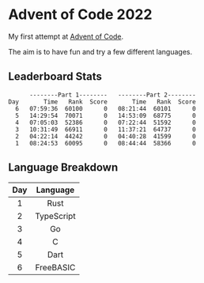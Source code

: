# Advent of Code 2022

My first attempt at [Advent of Code](https://adventofcode.com).

The aim is to have fun and try a few different languages.

## Leaderboard Stats

```plaintext
      --------Part 1--------   --------Part 2--------
Day       Time   Rank  Score       Time   Rank  Score
  6   07:59:36  60100      0   08:21:44  60101      0
  5   14:29:54  70071      0   14:53:09  68775      0
  4   07:05:03  52386      0   07:22:44  51592      0
  3   10:31:49  66911      0   11:37:21  64737      0
  2   04:22:14  44242      0   04:40:28  41599      0
  1   08:24:53  60095      0   08:44:44  58366      0
```

## Language Breakdown

| Day |  Language  |
| :-: | :--------: |
|  1  |    Rust    |
|  2  | TypeScript |
|  3  |     Go     |
|  4  |     C      |
|  5  |    Dart    |
|  6  | FreeBASIC  |
